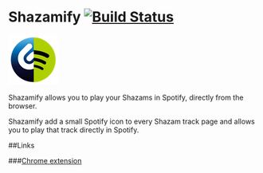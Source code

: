 Shazamify  [![Build Status](https://travis-ci.org/sirLisko/shazamify.svg)](https://travis-ci.org/sirLisko/shazamify)
========
![image](./images/icon.png)

Shazamify allows you to play your Shazams in Spotify, directly from the browser.

Shazamify add a small Spotify icon to every Shazam track page and allows you to play that track directly in Spotify.

##Links

###[Chrome extension](https://chrome.google.com/webstore/detail/shazamify/bmijgfabheacpgpemckfpfmebcdjlolh)
